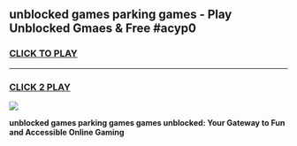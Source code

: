 
## unblocked games parking games - Play Unblocked Gmaes & Free #acyp0
<h3>
<a href="https://news.freeplayer.one?title=unblocked_games_parking_games&ref=03M">CLICK TO PLAY</a></h3>
<hr>

<h3>
<a href="https://news.freeplayer.one?title=unblocked_games_parking_games&ref=03M">CLICK 2 PLAY</a>
  
</h3>

<a href="https://news.freeplayer.one?title=unblocked_games_parking_games&ref=03M"><img src="https://clearcache.store/games.png"></a>


**unblocked games parking games games unblocked: Your Gateway to Fun and Accessible Online Gaming**
